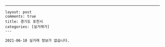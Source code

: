 ---
    layout: post
    comments: true
    title: 경기도 포천시
    categories: [실거래가]
    ---

    2021-06-10 실거래 정보가 없습니다.

    